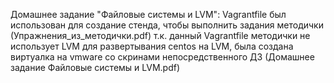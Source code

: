 Домашнее задание "Файловые системы и LVM":
  Vagrantfile был использован для создание стенда, чтобы выполнить задания методички (Упражнения_из_методички.pdf)
  т.к. данный Vagrantfile методички не использует LVM для развертывания centos на LVM, была создана виртуалка на vmware со скринами непосредственного ДЗ (Домашнее задание Файловые системы и LVM.pdf)
